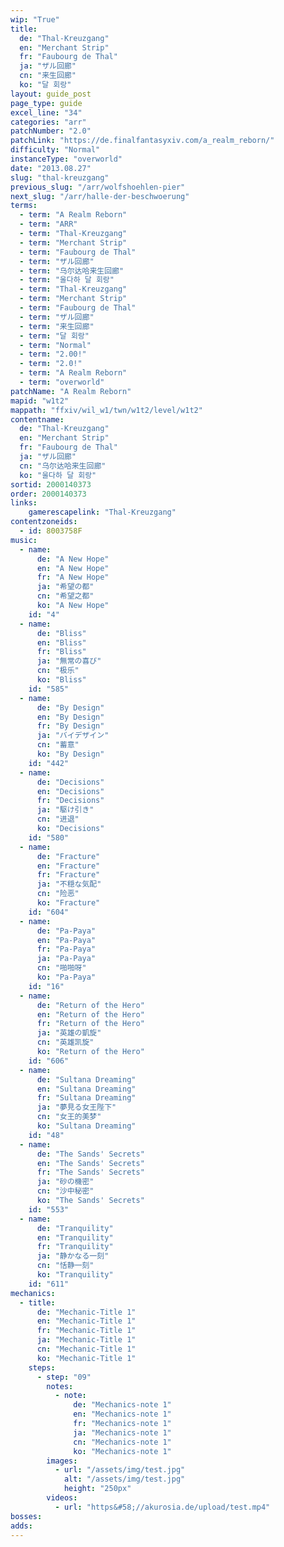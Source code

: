```yaml
---
wip: "True"
title:
  de: "Thal-Kreuzgang"
  en: "Merchant Strip"
  fr: "Faubourg de Thal"
  ja: "ザル回廊"
  cn: "来生回廊"
  ko: "달 회랑"
layout: guide_post
page_type: guide
excel_line: "34"
categories: "arr"
patchNumber: "2.0"
patchLink: "https://de.finalfantasyxiv.com/a_realm_reborn/"
difficulty: "Normal"
instanceType: "overworld"
date: "2013.08.27"
slug: "thal-kreuzgang"
previous_slug: "/arr/wolfshoehlen-pier"
next_slug: "/arr/halle-der-beschwoerung"
terms:
  - term: "A Realm Reborn"
  - term: "ARR"
  - term: "Thal-Kreuzgang"
  - term: "Merchant Strip"
  - term: "Faubourg de Thal"
  - term: "ザル回廊"
  - term: "乌尔达哈来生回廊"
  - term: "울다하 달 회랑"
  - term: "Thal-Kreuzgang"
  - term: "Merchant Strip"
  - term: "Faubourg de Thal"
  - term: "ザル回廊"
  - term: "来生回廊"
  - term: "달 회랑"
  - term: "Normal"
  - term: "2.00!"
  - term: "2.0!"
  - term: "A Realm Reborn"
  - term: "overworld"
patchName: "A Realm Reborn"
mapid: "w1t2"
mappath: "ffxiv/wil_w1/twn/w1t2/level/w1t2"
contentname:
  de: "Thal-Kreuzgang"
  en: "Merchant Strip"
  fr: "Faubourg de Thal"
  ja: "ザル回廊"
  cn: "乌尔达哈来生回廊"
  ko: "울다하 달 회랑"
sortid: 2000140373
order: 2000140373
links:
    gamerescapelink: "Thal-Kreuzgang"
contentzoneids:
  - id: 8003758F
music:
  - name:
      de: "A New Hope"
      en: "A New Hope"
      fr: "A New Hope"
      ja: "希望の都"
      cn: "希望之都"
      ko: "A New Hope"
    id: "4"
  - name:
      de: "Bliss"
      en: "Bliss"
      fr: "Bliss"
      ja: "無常の喜び"
      cn: "极乐"
      ko: "Bliss"
    id: "585"
  - name:
      de: "By Design"
      en: "By Design"
      fr: "By Design"
      ja: "バイデザイン"
      cn: "蓄意"
      ko: "By Design"
    id: "442"
  - name:
      de: "Decisions"
      en: "Decisions"
      fr: "Decisions"
      ja: "駆け引き"
      cn: "进退"
      ko: "Decisions"
    id: "580"
  - name:
      de: "Fracture"
      en: "Fracture"
      fr: "Fracture"
      ja: "不穏な気配"
      cn: "险恶"
      ko: "Fracture"
    id: "604"
  - name:
      de: "Pa-Paya"
      en: "Pa-Paya"
      fr: "Pa-Paya"
      ja: "Pa-Paya"
      cn: "啪啪呀"
      ko: "Pa-Paya"
    id: "16"
  - name:
      de: "Return of the Hero"
      en: "Return of the Hero"
      fr: "Return of the Hero"
      ja: "英雄の凱旋"
      cn: "英雄凯旋"
      ko: "Return of the Hero"
    id: "606"
  - name:
      de: "Sultana Dreaming"
      en: "Sultana Dreaming"
      fr: "Sultana Dreaming"
      ja: "夢見る女王陛下"
      cn: "女王的美梦"
      ko: "Sultana Dreaming"
    id: "48"
  - name:
      de: "The Sands' Secrets"
      en: "The Sands' Secrets"
      fr: "The Sands' Secrets"
      ja: "砂の機密"
      cn: "沙中秘密"
      ko: "The Sands' Secrets"
    id: "553"
  - name:
      de: "Tranquility"
      en: "Tranquility"
      fr: "Tranquility"
      ja: "静かなる一刻"
      cn: "恬静一刻"
      ko: "Tranquility"
    id: "611"
mechanics:
  - title:
      de: "Mechanic-Title 1"
      en: "Mechanic-Title 1"
      fr: "Mechanic-Title 1"
      ja: "Mechanic-Title 1"
      cn: "Mechanic-Title 1"
      ko: "Mechanic-Title 1"
    steps:
      - step: "09"
        notes:
          - note:
              de: "Mechanics-note 1"
              en: "Mechanics-note 1"
              fr: "Mechanics-note 1"
              ja: "Mechanics-note 1"
              cn: "Mechanics-note 1"
              ko: "Mechanics-note 1"
        images:
          - url: "/assets/img/test.jpg"
            alt: "/assets/img/test.jpg"
            height: "250px"
        videos:
          - url: "https&#58;//akurosia.de/upload/test.mp4"
bosses:
adds:
---
```

